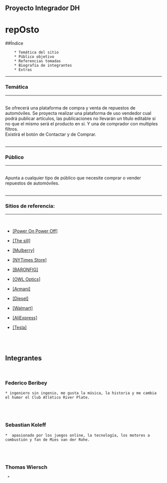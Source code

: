 ## Proyecto Integrador DH
# **repOsto**

##Índice

        * Temática del sitio
        * Público objetivo
        * Referencias tomadas
        * Biografía de integrantes
        * Extras
---
### Temática
---

<br>
Se ofrecerá una plataforma de compra y venta de repuestos de automóviles. Se proyecta realizar una plataforma de uso vendedor cual podrá publicar artículos, las publicaciones no llevarán un título editable si no que el mismo será el producto en sí. Y una de comprador con multiples filtros.
<br>
Existirá el botón de Contactar y de Comprar.
<br>
<br>

---
### Público
---

<br>
Apunta a cualquier tipo de público que necesite comprar o vender repuestos de automóviles.
<br>
<br>

---
### Sitios de referencia:
---

<br>

* <a href="https://poweronpoweroff.com/">[Power On Power Off]</a> 

* <a href="https://www.thesill.com/?ref=ecommdesign">[The sill]</a>

* <a href="https://www.mulberry.com/ar/ ">[Mulberry]</a>

* <a href="https://store.nytimes.com/ ">[NYTimes Store]</a>

* <a href="https://www.baronfig.com/ ">[BARONFIG]</a>

* <a href="https://www.owloptics.com/en/shop">[OWL Optics]</a>

* <a href="https://www.armani.com/us/armanicom">[Armani]</a>

* <a href="https://shop.diesel.com/en/">[Diesel]</a>

* <a href="https://www.walmart.com/">[Walmart]</a>

* <a href="https://es.aliexpress.com/">[AliExpress]</a>

* <a href="https://shop.tesla.com/?tesref=true">[Tesla]</a>

<br>
<br>

## Integrantes
<br>

### Federico Beribey
    * ingeniero sin ingenio, me gusta la música, la historia y me cambia el humor el Club Atlético River Plate.
<br>
<br>

### Sebastian Koleff
    *  apasionado por los juegos online, la tecnología, los motores a combustión y fan de Mies van der Rohe.
<br>
<br>

### Thomas Wiersch
     * 
